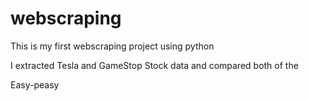 # webscraping

This is my first webscraping project using python

I extracted Tesla and GameStop Stock data and compared both of the

Easy-peasy
